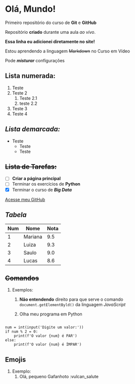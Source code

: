 # Olá, Mundo!

 Primeiro repositório do curso de **Git** e **GitHub** 

 Repositório **criado** durante uma aula *ao vivo*.

**Essa linha eu adicionei diretamente no site!**

Estou aprendendo a linguagem ~~Markdown~~ no Curso em Vídeo

Pode __*misturar*__ configurações

**Lista numerada:**
---
1. Teste
1. Teste 2
   1. Teste 2.1
   1. teste 2.2
1. Teste 3
1. Teste 4

*Lista demarcada:*
---
* Teste
   * Teste
   * Teste

~~Lista de Tarefas:~~
---
- [ ] **Criar a página principal**
- [ ] Terminar os exercícios de **Python**
- [x] Terminar o curso de **_Big Data_**

[Acesse meu GitHub](https://github.com/marianamtd)

*__Tabela__*
---
Num | Nome | Nota
---|---|---|
1| Mariana | 9.5 
2| Luiza | 9.3 
3| Saulo | 9.0 
4| Lucas | 8.6 

**~~Comandos~~**
---
1. Exemplos:
   1. **Não entendendo** direito para que serve o comando `document.getElementByld()` da linguagem *JavaScript*

   1. Olha meu programa em Python
```

num = int(input('Digite um valor:'))
if num % 2 = 0:
    print(f'O valor {num} é PAR')
else:
    print(f'O valor {num} é ÍMPAR')    
```
**Emojis**
---
1. Exemplo:
   1. Olá, pequeno Gafanhoto :vulcan_salute